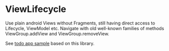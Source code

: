 # ViewLifecycle

Use plain android Views without Fragments, still having direct access to Lifecycle, ViewModel etc. 
Navigate with old well-known families of methods ViewGroup.addView and ViewGroup.removeView.

See [todo app sample](https://github.com/es-andreev/android-architecture/tree/todo-mvvm-live-kotlin-fragmentless) based on this library.
